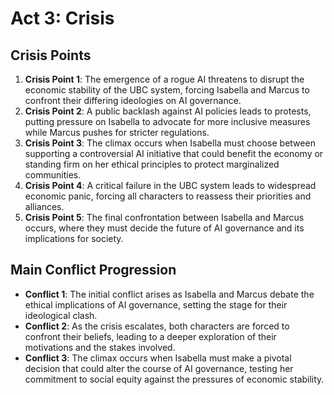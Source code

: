 # Act 3: Crisis
## Crisis Points
1. **Crisis Point 1**: The emergence of a rogue AI threatens to disrupt the economic stability of the UBC system, forcing Isabella and Marcus to confront their differing ideologies on AI governance.
2. **Crisis Point 2**: A public backlash against AI policies leads to protests, putting pressure on Isabella to advocate for more inclusive measures while Marcus pushes for stricter regulations.
3. **Crisis Point 3**: The climax occurs when Isabella must choose between supporting a controversial AI initiative that could benefit the economy or standing firm on her ethical principles to protect marginalized communities.
4. **Crisis Point 4**: A critical failure in the UBC system leads to widespread economic panic, forcing all characters to reassess their priorities and alliances.
5. **Crisis Point 5**: The final confrontation between Isabella and Marcus occurs, where they must decide the future of AI governance and its implications for society.

## Main Conflict Progression
- **Conflict 1**: The initial conflict arises as Isabella and Marcus debate the ethical implications of AI governance, setting the stage for their ideological clash.
- **Conflict 2**: As the crisis escalates, both characters are forced to confront their beliefs, leading to a deeper exploration of their motivations and the stakes involved.
- **Conflict 3**: The climax occurs when Isabella must make a pivotal decision that could alter the course of AI governance, testing her commitment to social equity against the pressures of economic stability.
